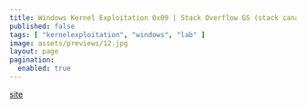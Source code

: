 ```yaml
---
title: Windows Kernel Exploitation 0x09 | Stack Overflow GS (stack canary)
published: false
tags: [ "kernelexploitation", "windows", "lab" ]
image: assets/previews/12.jpg
layout: page
pagination: 
  enabled: true
---
```


[site](https://hackingiscool.pl/hevd-stackgs-x86-win7/)